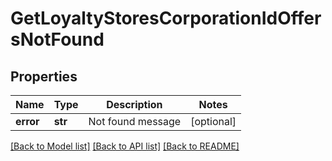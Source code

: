 # GetLoyaltyStoresCorporationIdOffersNotFound

## Properties
Name | Type | Description | Notes
------------ | ------------- | ------------- | -------------
**error** | **str** | Not found message | [optional] 

[[Back to Model list]](../README.md#documentation-for-models) [[Back to API list]](../README.md#documentation-for-api-endpoints) [[Back to README]](../README.md)


